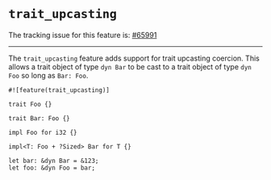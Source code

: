 # `trait_upcasting`

The tracking issue for this feature is: [#65991]

[#65991]: https://github.com/rust-lang/rust/issues/65991

------------------------

The `trait_upcasting` feature adds support for trait upcasting coercion. This allows a
trait object of type `dyn Bar` to be cast to a trait object of type `dyn Foo`
so long as `Bar: Foo`.

```rust,edition2018
#![feature(trait_upcasting)]

trait Foo {}

trait Bar: Foo {}

impl Foo for i32 {}

impl<T: Foo + ?Sized> Bar for T {}

let bar: &dyn Bar = &123;
let foo: &dyn Foo = bar;
```

